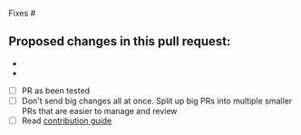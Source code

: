 Fixes #

Proposed changes in this pull request:
-
-
-

- [ ] PR as been tested
- [ ] Don't send big changes all at once. Split up big PRs into multiple smaller PRs that are easier to manage and review
- [ ] Read [contribution guide](https://github.com/tunisiano187/Chocolatey-packages/blob/master/.github/CONTRIBUTING.md)
